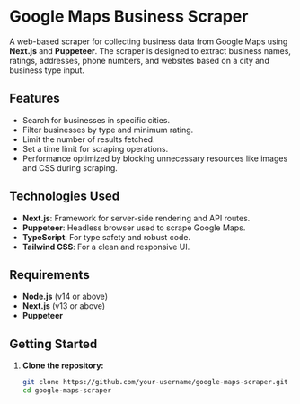 
# Google Maps Business Scraper

A web-based scraper for collecting business data from Google Maps using **Next.js** and **Puppeteer**. The scraper is designed to extract business names, ratings, addresses, phone numbers, and websites based on a city and business type input.

## Features

- Search for businesses in specific cities.
- Filter businesses by type and minimum rating.
- Limit the number of results fetched.
- Set a time limit for scraping operations.
- Performance optimized by blocking unnecessary resources like images and CSS during scraping.

## Technologies Used

- **Next.js**: Framework for server-side rendering and API routes.
- **Puppeteer**: Headless browser used to scrape Google Maps.
- **TypeScript**: For type safety and robust code.
- **Tailwind CSS**: For a clean and responsive UI.

## Requirements

- **Node.js** (v14 or above)
- **Next.js** (v13 or above)
- **Puppeteer**

## Getting Started

1. **Clone the repository:**
   ```bash
   git clone https://github.com/your-username/google-maps-scraper.git
   cd google-maps-scraper